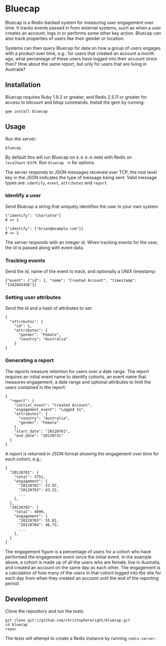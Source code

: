 # Bluecap

Bluecap is a Redis-backed system for measuring user engagement over time. It
tracks events passed in from external systems, such as when a user creates an
account, logs in or performs some other key action. Bluecap can also track
properties of users like their gender or location.

Systems can then query Bluecap for data on how a group of users engages with
a product over time, e.g.: for users that created an account a month ago, what
percentage of these users have logged into their account since then? How about
the same report, but only for users that are living in Australia?

## Installation

Bluecap requires Ruby 1.9.2 or greater, and Redis 2.5.11 or greater for access
to bitcount and bitop commands. Install the gem by running:

    gem install bluecap

## Usage

Run the server:

    bluecap

By default this will run Bluecap on `0.0.0.0:6088` with Redis on 
`localhost:6379`. Run `bluecap -h` for options.

The server responds to JSON messages received over TCP, the root level key in
the JSON indicates the type of message being sent. Valid message types are:
`identify`, `event`, `attributes` and `report`.

### Identify a user

Send Bluecap a string that uniquely identifies the user in your own system:

    {"identify": "Charlotte"}
    # => 1

    {"identify": {"brian@example.com"}}
    # => 2

The server responds with an integer id. When tracking events for the user, the
id is passed along with event data.

### Tracking events

Send the id, name of the event to track, and optionally a UNIX timestamp: 

    {"event": {"id": 1, "name": "Created Account", "timestamp": "1341845456"}}

### Setting user attributes

Send the id and a hash of attributes to set:

    {
      "attributes": {
        "id": 1,
        "attributes": {
          "gender": "Female",
          "country": "Australia"
        }
    }

### Generating a report

The reports measure retention for users over a date range. The report requires
an initial event name to identify cohorts, an event name that measures
engagement, a date range and optional attributes to limit the users contained
in the report:

    {
      "report": {
        "initial_event": "Created Account",
        "engagement_event": "Logged In",
        "attributes": {
          "country": "Australia",
          "gender": "Female"
        },
        "start_date": "20120701",
        "end_date": "20120731"
      }
    }

A report is returned in JSON format showing the engagement over time for each
cohort, e.g.:

    {
      "20120701": {
        "total": 3751,
        "engagement": {
          "20120702": 53.97,
          "20120703": 43.22,
          ...
        },
      },
      "20120702": {
        "total": 4099,
        "engagement": {
          "20120703": 55.81,
          "20120704": 46.73,
          ...
        },
      } 
    }

The engagement figure is a percentage of users for a cohort who have performed
the engagement event since the initial event. In the example above, a cohort
is made up of all the users who are female, live in Australia, and created an
account on the same day as each other. The engagement is a calculation of how
many of the users in that cohort logged into the site for each day from when
they created an account until the end of the reporting period.

## Development

Clone the repository and run the tests:

    git clone git://github.com/christopherwright/bluecap.git
    cd bluecap
    rspec

The tests will attempt to create a Redis instance by running `redis-server`.
